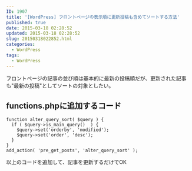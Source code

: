 ```yaml
---
ID: 1907
title: '[WordPress] フロントページの表示順に更新投稿も含めてソートする方法'
published: true
date: 2015-03-18 02:28:52
updated: 2015-03-18 02:28:52
slug: 20150318022852.html
categories:
  - WordPress
tags:
  - WordPress
---
```

フロントページの記事の並び順は基本的に最新の投稿順だが、更新された記事も"最新の投稿"としてソートの対象としたい。
<!--more-->
<h2>functions.phpに追加するコード</h2>
<pre class="language-php"><code>function alter_query_sort( $query ) {
  if ( $query-&gt;is_main_query()  ) {
    $query-&gt;set('orderby', 'modified');
    $query-&gt;set('order', 'desc');
  }
}
add_action( 'pre_get_posts', 'alter_query_sort' );</code></pre>
以上のコードを追加して、記事を更新するだけでOK